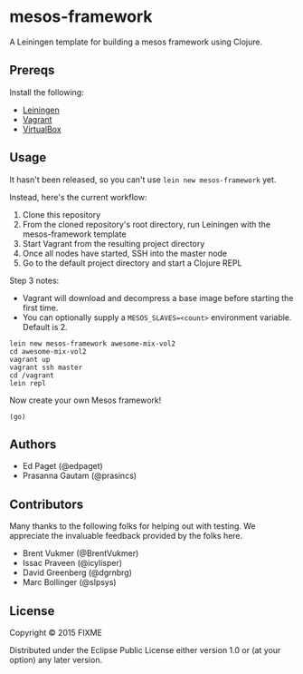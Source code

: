 # mesos-framework

A Leiningen template for building a mesos framework using Clojure.

## Prereqs

Install the following:
- [Leiningen](http://leiningen.org)
- [Vagrant](https://www.vagrantup.com)
- [VirtualBox](https://www.virtualbox.org/)

## Usage

It hasn't been released, so you can't use `lein new mesos-framework` yet.

Instead, here's the current workflow:

1. Clone this repository
2. From the cloned repository's root directory, run Leiningen with the mesos-framework template
3. Start Vagrant from the resulting project directory 
4. Once all nodes have started, SSH into the master node
5. Go to the default project directory and start a Clojure REPL

Step 3 notes:
- Vagrant will download and decompress a base image before starting the first time.  
- You can optionally supply a `MESOS_SLAVES=<count>` environment variable. Default is 2.

```
lein new mesos-framework awesome-mix-vol2
cd awesome-mix-vol2
vagrant up
vagrant ssh master
cd /vagrant
lein repl
```

Now create your own Mesos framework!
```
(go)
```

## Authors

- Ed Paget (@edpaget)
- Prasanna Gautam (@prasincs)

## Contributors

Many thanks to the following folks for helping out with testing.
We appreciate the invaluable feedback provided by the folks here.

- Brent Vukmer (@BrentVukmer)
- Issac Praveen (@icylisper)
- David Greenberg (@dgrnbrg)
- Marc Bollinger (@slpsys)

## License

Copyright © 2015 FIXME

Distributed under the Eclipse Public License either version 1.0 or (at
your option) any later version.
